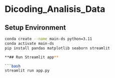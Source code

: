 # Dicoding_Analisis_Data

## Setup Environment

```bash
conda create --name main-ds python=3.11
conda activate main-ds
pip install pandas matplotlib seaborn streamlit

**## Run Streamlit app**

```bash
streamlit run app.py
